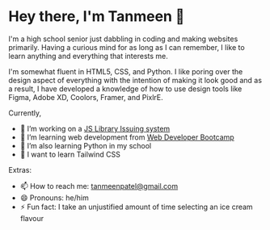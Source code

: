 # Hey there, I'm Tanmeen 👋

I'm a high school senior just dabbling in coding and making websites primarily. Having a curious mind for as long as I can remember, I like to learn anything and everything that interests me.

I'm somewhat fluent in HTML5, CSS, and Python. I like poring over the design aspect of everything with the intention of making it look good and as a result, I have developed a knowledge of how to use design tools like Figma, Adobe XD, Coolors, Framer, and PixlrE. 

Currently,
- 🔭 I’m working on a [JS Library Issuing system](https://faizaan-nasir.github.io/Library/)
- 🌱 I’m learning web development from [Web Developer Bootcamp](https://www.udemy.com/course/the-web-developer-bootcamp/)
- 🌱 I’m also learning Python in my school
- 🤔 I want to learn Tailwind CSS

Extras:
- 📫 How to reach me: tanmeenpatel@gmail.com
- 😄 Pronouns: he/him
- ⚡ Fun fact: I take an unjustified amount of time selecting an ice cream flavour
